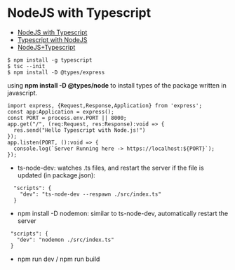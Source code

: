# NodeJS with Typescript
- [NodeJS with Typescript](https://nodejs.dev/en/learn/nodejs-with-typescript/)
- [Typescript with NodeJS](https://www.section.io/engineering-education/how-to-use-typescript-with-nodejs/)
- [NodeJS+Typescript](https://betterstack.com/community/guides/scaling-nodejs/nodejs-typescript/)
```
$ npm install -g typescript
$ tsc --init
$ npm install -D @types/express
```
using **npm install -D @types/node**  to install types of the package written in javascript.
```
import express, {Request,Response,Application} from 'express';
const app:Application = express();
const PORT = process.env.PORT || 8000;
app.get("/", (req:Request, res:Response):void => {
  res.send("Hello Typescript with Node.js!")
});
app.listen(PORT, ():void => {
  console.log(`Server Running here -> https://localhost:${PORT}`);
});
```
- ts-node-dev: watches .ts files, and restart the server if the file is updated (in package.json):
```
  "scripts": {
    "dev": "ts-node-dev --respawn ./src/index.ts"
  }
```
- npm install -D nodemon: similar to ts-node-dev, automatically restart the server
```
 "scripts": {
   "dev": "nodemon ./src/index.ts"
 }
```
- npm run dev / npm run build

